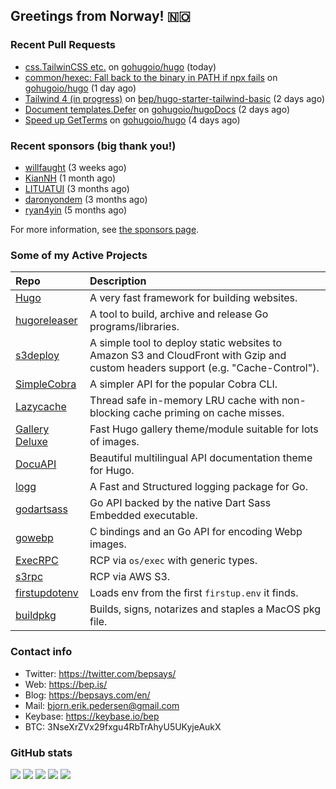 ## Greetings from Norway! 🇳🇴

### Recent Pull Requests

- [css.TailwinCSS etc.](https://github.com/gohugoio/hugo/pull/12619) on [gohugoio/hugo](https://github.com/gohugoio/hugo) (today)
- [common/hexec: Fall back to the binary in PATH if npx fails](https://github.com/gohugoio/hugo/pull/12616) on [gohugoio/hugo](https://github.com/gohugoio/hugo) (1 day ago)
- [Tailwind 4 (in progress)](https://github.com/bep/hugo-starter-tailwind-basic/pull/19) on [bep/hugo-starter-tailwind-basic](https://github.com/bep/hugo-starter-tailwind-basic) (2 days ago)
- [Document templates.Defer](https://github.com/gohugoio/hugoDocs/pull/2635) on [gohugoio/hugoDocs](https://github.com/gohugoio/hugoDocs) (2 days ago)
- [Speed up GetTerms](https://github.com/gohugoio/hugo/pull/12611) on [gohugoio/hugo](https://github.com/gohugoio/hugo) (4 days ago)

### Recent sponsors (big thank you!)

- [willfaught](https://github.com/willfaught) (3 weeks ago)
- [KianNH](https://github.com/KianNH) (1 month ago)
- [LITUATUI](https://github.com/LITUATUI) (3 months ago)
- [daronyondem](https://github.com/daronyondem) (3 months ago)
- [ryan4yin](https://github.com/ryan4yin) (5 months ago)

For more information, see [the sponsors page](https://github.com/sponsors/bep/).

### Some of my Active Projects

| Repo  | Description |
| :---------------------------------------- | :------------------------------------------- |
| [Hugo](https://github.com/gohugoio/hugo)|A very fast framework for building websites. |
| [hugoreleaser](https://github.com/gohugoio/hugoreleaser)| A tool to build, archive and release Go programs/libraries.  |
| [s3deploy](https://github.com/bep/s3deploy)| A simple tool to deploy static websites to Amazon S3 and CloudFront with Gzip and custom headers support (e.g. "Cache-Control").|
| [SimpleCobra](https://github.com/bep/simplecobra)|A simpler API for the popular Cobra CLI.|
| [Lazycache](https://github.com/bep/lazycache)| Thread safe in-memory LRU cache with non-blocking cache priming on cache misses.  |
| [Gallery Deluxe](https://github.com/bep/gallerydeluxe)|Fast Hugo gallery theme/module suitable for lots of images.  |
| [DocuAPI](https://github.com/bep/docuapi)| Beautiful multilingual API documentation theme for Hugo.  |
| [logg](https://github.com/bep/logg)| A Fast and Structured logging package for Go.  |
| [godartsass](https://github.com/bep/godartsass)| Go API backed by the native Dart Sass Embedded executable. |
| [gowebp](https://github.com/bep/gowebp)|C bindings and an Go API for encoding Webp images. |
| [ExecRPC](https://github.com/bep/execrpc)|RCP via `os/exec` with generic types.  |
| [s3rpc](https://github.com/bep/s3rpc)|RCP via AWS S3.|
| [firstupdotenv](https://github.com/bep/firstupdotenv)|Loads env from the first `firstup.env` it finds. |
| [buildpkg](https://github.com/bep/buildpkg)| Builds, signs, notarizes and staples a MacOS pkg file. |

### Contact info
- Twitter: https://twitter.com/bepsays/
- Web: https://bep.is/
- Blog: https://bepsays.com/en/
- Mail: bjorn.erik.pedersen@gmail.com
- Keybase: https://keybase.io/bep
- BTC: 3NseXrZVx29fxgu4RbTrAhyU5UKyjeAukX


### GitHub stats

![](https://github-profile-summary-cards.vercel.app/api/cards/profile-details?username=bep&theme=github)
![](https://github-profile-summary-cards.vercel.app/api/cards/repos-per-language?username=bep&theme=github)
![](https://github-profile-summary-cards.vercel.app/api/cards/most-commit-language?username=bep&theme=github)
![](https://github-profile-summary-cards.vercel.app/api/cards/stats?username=bep&theme=github)
![](https://github-profile-summary-cards.vercel.app/api/cards/productive-time?username=bep&theme=github)
